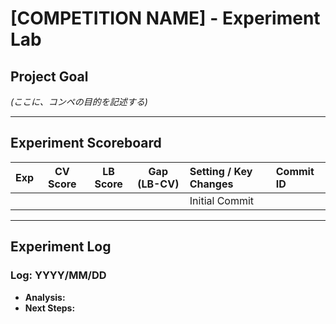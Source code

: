 # [COMPETITION NAME] - Experiment Lab

## Project Goal
*(ここに、コンペの目的を記述する)*

---

## Experiment Scoreboard

| Exp   | CV Score | LB Score | Gap (LB-CV) | Setting / Key Changes | Commit ID |
|:------|:--------:|:--------:|:-----------:|:----------------------|:----------|
|       |          |          |             | Initial Commit        |           |

---

## Experiment Log

### Log: YYYY/MM/DD
- **Analysis:**
- **Next Steps:**
